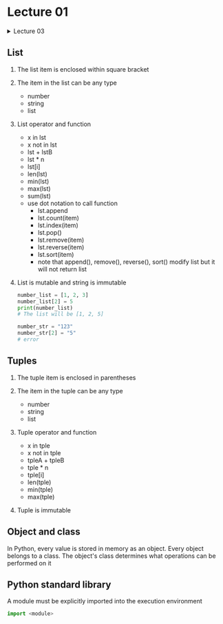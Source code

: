 # Lecture 01

<details><summary>Lecture 03</summary>
<p>

* **[List](#list)**<br/>      
* **[Tuples](#tuples)**<br />
* **[Object and class](#object-and-class)**<br/>      
* **[Python standard library](#python-standard-library)**<br />
                               
</p>
</details>

## List

1. The list item is enclosed within square bracket

2. The item in the list can be any type
    - number
    - string
    - list
    
3. List operator and function
    - x in lst
    - x not in lst
    - lst + lstB
    - lst * n
    - lst[i]
    - len(lst)
    - min(lst)
    - max(lst)
    - sum(lst)
    - use dot notation to call function
        - lst.append
        - lst.count(item)
        - lst.index(item)
        - lst.pop()
        - lst.remove(item)
        - lst.reverse(item)
        - lst.sort(item)
        - note that append(), remove(), reverse(), sort() modify list but it will not return list
        
    
4. List is mutable and string is immutable

    ```python
    number_list = [1, 2, 3]
    number_list[2] = 5
    print(number_list)
    # The list will be [1, 2, 5]
    
    number_str = "123"
    number_str[2] = "5"
    # error
    ```

## Tuples        

1. The tuple item is enclosed in parentheses        

2. The item in the tuple can be any type 
    - number
    - string
    - list
    
3. Tuple operator and function
    - x in tple
    - x not in tple
    - tpleA + tpleB
    - tple * n
    - tple[i]
    - len(tple)
    - min(tple)
    - max(tple)
    
4. Tuple is immutable                

## Object and class        

In Python, every value is stored in memory as an object. Every object belongs to a class. The object's class determines what operations can be performed on it

## Python standard library        

A module must be explicitly imported into the execution environment

```python
import <module>
```        

























